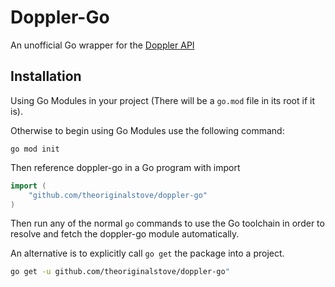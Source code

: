 # Doppler-Go

An unofficial Go wrapper for the [Doppler API](https://docs.doppler.com/reference#download)


## Installation

Using Go Modules in your project (There will be a `go.mod` file in its root if it is).

Otherwise to begin using Go Modules use the following command:

```
go mod init
```

Then reference doppler-go in a Go program with import 

```go
import (
    "github.com/theoriginalstove/doppler-go"
)
```

Then run any of the normal `go` commands to use the Go toolchain in order to resolve and fetch the doppler-go module automatically.

An alternative is to explicitly call `go get` the package into a project.

```sh
go get -u github.com/theoriginalstove/doppler-go"
```


